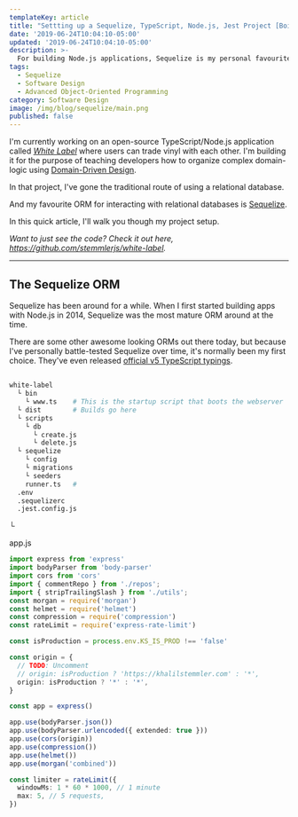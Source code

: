 ```yaml
---
templateKey: article
title: "Settting up a Sequelize, TypeScript, Node.js, Jest Project [Boilerplate with Repo] - Sequelize"
date: '2019-06-24T10:04:10-05:00'
updated: '2019-06-24T10:04:10-05:00'
description: >-
  For building Node.js applications, Sequelize is my personal favourite ORM. I've battle-tested it in production with a handful of real-life projects and it's still my first choice for interacting with a relational database. Here's a walkthrough of my production setup with Node.js, TypeScript and Jest.
tags:
  - Sequelize
  - Software Design
  - Advanced Object-Oriented Programming
category: Software Design
image: /img/blog/sequelize/main.png
published: false
---
```


I'm currently working on an open-source TypeScript/Node.js application called _[White Label](https://github.com/stemmlerjs/white-label)_ where users can trade vinyl with each other. I'm building it for the purpose of teaching developers how to organize complex domain-logic using [Domain-Driven Design](/articles/domain-driven-design-intro/).  

In that project, I've gone the traditional route of using a relational database. 

And my favourite ORM for interacting with relational databases is [Sequelize](http://docs.sequelizejs.com/).

In this quick article, I'll walk you though my project setup.

_Want to just see the code? Check it out here, https://github.com/stemmlerjs/white-label._

---

## The Sequelize ORM

Sequelize has been around for a while. When I first started building apps with Node.js in 2014, Sequelize was the most mature ORM around at the time. 

There are some other awesome looking ORMs out there today, but because I've personally battle-tested Sequelize over time, it's normally been my first choice. They've even released [official v5 TypeScript typings](http://docs.sequelizejs.com/manual/typescript).

## 
```bash
white-label
  └ bin 
    └ www.ts    # This is the startup script that boots the webserver
  └ dist        # Builds go here
  └ scripts  
    └ db
      └ create.js
      └ delete.js
  └ sequelize
    └ config
    └ migrations
    └ seeders
    runner.ts   # 
  .env
  .sequelizerc
  .jest.config.js
```
└


<div class="filename">app.js</div>

```typescript
import express from 'express'
import bodyParser from 'body-parser'
import cors from 'cors'
import { commentRepo } from './repos';
import { stripTrailingSlash } from './utils';
const morgan = require('morgan')
const helmet = require('helmet')
const compression = require('compression')
const rateLimit = require('express-rate-limit')

const isProduction = process.env.KS_IS_PROD !== 'false'

const origin = {
  // TODO: Uncomment
  // origin: isProduction ? 'https://khalilstemmler.com' : '*',
  origin: isProduction ? '*' : '*',
}

const app = express()

app.use(bodyParser.json())
app.use(bodyParser.urlencoded({ extended: true }))
app.use(cors(origin))
app.use(compression())
app.use(helmet())
app.use(morgan('combined'))

const limiter = rateLimit({
  windowMs: 1 * 60 * 1000, // 1 minute
  max: 5, // 5 requests,
})
```